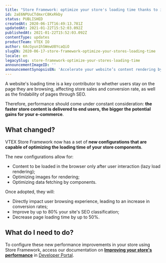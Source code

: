 ```yaml
---
title: "Store Framework: optimize your store's loading time thanks to improvements in performance"
id: 2aE6NPUuCTdmxrC8KxRkby
status: PUBLISHED
createdAt: 2020-06-17T16:49:13.781Z
updatedAt: 2021-01-22T15:52:03.092Z
publishedAt: 2021-01-22T15:52:03.092Z
contentType: updates
productTeam: VTEX IO
author: 6AcGyun1hSWewU8YcaQiO
slugEN: 2020-06-17-store-framework-optimize-your-stores-loading-time
locale: en
legacySlug: store-framework-optimize-your-stores-loading-time
announcementImageID: ''
announcementSynopsisEN: 'Accelerate your website’s content rendering by adopting Store Framework performance best practices.'
---
```


A website's loading time is a key contributor to whether users stay on the page they are browsing, affecting store sales and conversion rate, as well as the findability of pages through SEO.

Therefore, performance should come under constant consideration: **the faster store content is delivered to end users, the bigger the potential gains for your e-commerce**.

## What changed?

VTEX Store Framework now has a set of **new configurations that are capable of optimizing the loading time of your store components**.

The new configurations allow for: 

- Content to be loaded in the browser only after user interaction (lazy load rendering);
- Optimizing images for rendering;
- Optimizing data fetching by components.

Once adopted, they will:

- Directly impact user browsing experience, leading to an increase in conversion rates;
- Improve by up to 80% your site's SEO classification;
- Decrease page loading time by up to 50%.

## What do I need to do?

To configure these new performance improvements in your store using Store Framework, access our documentation on [**Improving your store's performance**](https://developers.vtex.com/vtex-developer-docs/docs/vtex-io-documentation-best-practices-for-optimizing-performance) in [Developer Portal](https://vtex.io/docs/home). 
